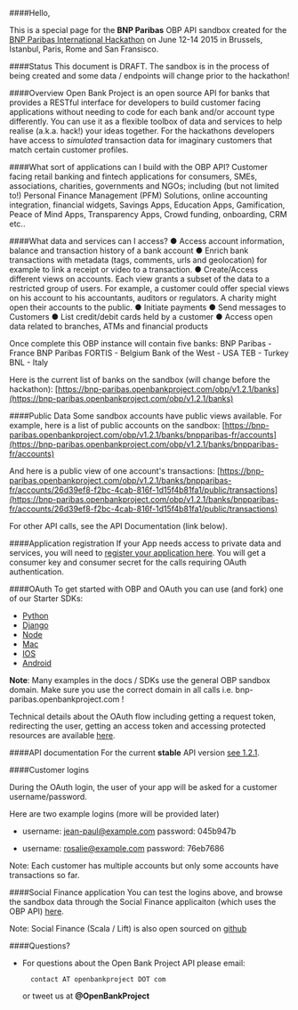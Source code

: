 ####Hello,

This is a special page for the **BNP Paribas** OBP API sandbox created for the [BNP Paribas International Hackathon](http://www.bnpparibas.com/) on June 12-14 2015 in Brussels, Istanbul, Paris, Rome and San Fransisco.   


####Status
This document is DRAFT. The sandbox is in the process of being created and some data / endpoints will change prior to the hackathon!

####Overview
Open Bank Project is an open source API for banks that provides a RESTful interface for developers to build customer facing applications without needing to code for each bank and/or account type differently. You can use it as a flexible toolbox of data and services to help realise (a.k.a. hack!) your ideas together. For the hackathons developers have access to *simulated* transaction data for imaginary customers that match certain customer profiles.   

####What sort of applications can I build with the OBP API?
Customer facing retail banking and fintech applications for consumers, SMEs, associations, charities, governments and NGOs; including (but not limited to!) Personal Finance Management (PFM) Solutions, online accounting integration, financial widgets, Savings Apps, Education Apps, Gamification, Peace of Mind Apps, Transparency Apps, Crowd funding, onboarding, CRM etc.. 

####What data and services can I access?
● Access account information, balance and transaction history of a bank account
● Enrich bank transactions with metadata (tags, comments, urls and geolocation) for example to link a
receipt or video to a transaction.
● Create/Access different views on accounts. Each view grants a subset of the data to a restricted
group of users. For example, a customer could offer special views on his account to his
accountants, auditors or regulators. A charity might open their accounts to the public.
● Initiate payments
● Send messages to Customers
● List credit/debit cards held by a customer
● Access open data related to branches, ATMs and financial products 

Once complete this OBP instance will contain five banks: 
BNP Paribas - France
BNP Paribas FORTIS - Belgium
Bank of the West - USA
TEB - Turkey 
BNL - Italy

Here is the current list of banks on the sandbox (will change before the hackathon):
[https://bnp-paribas.openbankproject.com/obp/v1.2.1/banks](https://bnp-paribas.openbankproject.com/obp/v1.2.1/banks)


####Public Data
Some sandbox accounts have public views available. For example, here is a list of public accounts on the sandbox: 
[https://bnp-paribas.openbankproject.com/obp/v1.2.1/banks/bnpparibas-fr/accounts](https://bnp-paribas.openbankproject.com/obp/v1.2.1/banks/bnpparibas-fr/accounts)

And here is a public view of one account's transactions:
[https://bnp-paribas.openbankproject.com/obp/v1.2.1/banks/bnpparibas-fr/accounts/26d39ef8-f2bc-4cab-816f-1d15f4b81fa1/public/transactions](https://bnp-paribas.openbankproject.com/obp/v1.2.1/banks/bnpparibas-fr/accounts/26d39ef8-f2bc-4cab-816f-1d15f4b81fa1/public/transactions)


For other API calls, see the API Documentation (link below).

####Application registration
If your App needs access to private data and services, you will need to [register your application here](https://bnp-paribas.openbankproject.com/consumer-registration).
You will get a consumer key and consumer secret for the calls requiring OAuth authentication.

####OAuth
To get started with OBP and OAuth you can use (and fork) one of our Starter SDKs:

* [Python](https://github.com/OpenBankProject/Hello-OBP-OAuth1.0a-Python)
* [Django](https://github.com/OpenBankProject/Hello-OBP-OAuth1.0a-Django)
* [Node](https://github.com/OpenBankProject/Hello-OBP-OAuth1.0a-Node)
* [Mac](https://github.com/OpenBankProject/Hello-OBP-OAuth1.0a-Mac)
* [IOS](https://github.com/OpenBankProject/Hello-OBP-OAuth1.0a-IOS)
* [Android](https://github.com/OpenBankProject/Hello-OBP-OAuth1.0a-Android)
 
**Note**: Many examples in the docs / SDKs use the general OBP sandbox domain. Make sure you use the correct domain in all calls i.e. bnp-paribas.openbankproject.com !

Technical details about the OAuth flow including getting a request token, redirecting the user, getting an access token and accessing protected resources are available [here](https://github.com/OpenBankProject/OBP-API/wiki/OAuth-1.0-Server).


####API documentation
For the current **stable** API version [see 1.2.1](https://github.com/OpenBankProject/OBP-API/wiki/REST-API-V1.2.1). 

####Customer logins

During the OAuth login, the user of your app will be asked for a customer username/password.

Here are two example logins (more will be provided later)

* username: jean-paul@example.com password: 045b947b

* username: rosalie@example.com password: 76eb7686

Note: Each customer has multiple accounts but only some accounts have transactions so far.

####Social Finance application
You can test the logins above, and browse the sandbox data through the Social Finance applicaiton (which uses the OBP API) [here](https://bnp-paribas-sofi.openbankproject.com/).

Note: Social Finance (Scala / Lift) is also open sourced on [github](https://github.com/OpenBankProject/Social-Finance)

####Questions?
* For questions about the Open Bank Project API please email:
 
 		contact AT openbankproject DOT com 
 		
 	or tweet us at **@OpenBankProject**
